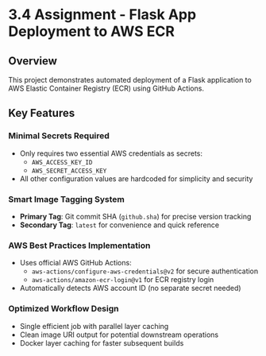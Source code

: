 # 3.4 Assignment - Flask App Deployment to AWS ECR

## Overview
This project demonstrates automated deployment of a Flask application to AWS Elastic Container Registry (ECR) using GitHub Actions.

## Key Features

### Minimal Secrets Required
- Only requires two essential AWS credentials as secrets:
  - `AWS_ACCESS_KEY_ID`
  - `AWS_SECRET_ACCESS_KEY`
- All other configuration values are hardcoded for simplicity and security

### Smart Image Tagging System
- **Primary Tag**: Git commit SHA (`github.sha`) for precise version tracking
- **Secondary Tag**: `latest` for convenience and quick reference

### AWS Best Practices Implementation
- Uses official AWS GitHub Actions:
  - `aws-actions/configure-aws-credentials@v2` for secure authentication
  - `aws-actions/amazon-ecr-login@v1` for ECR registry login
- Automatically detects AWS account ID (no separate secret needed)

### Optimized Workflow Design
- Single efficient job with parallel layer caching
- Clean image URI output for potential downstream operations
- Docker layer caching for faster subsequent builds
